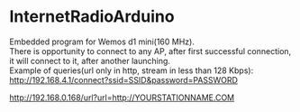 # InternetRadioArduino
Embedded program for Wemos d1 mini(160 MHz).  
There is opportunity to connect to any AP, after first successful connection, it will connect to it, after another launching.   
Example of queries(url only in http, stream in less than 128 Kbps):  
http://192.168.4.1/connect?ssid=SSID&password=PASSWORD  

http://192.168.0.168/url?url=http://YOURSTATIONNAME.COM  
